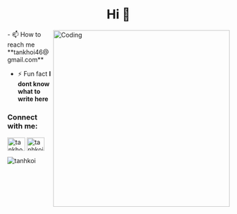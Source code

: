 <h1 align="center">Hi 👋 </h1>
<!-- <h3 align="center">A third-year student at HUTECH</h3> -->
<img align="right" alt="Coding" width="400" src="https://media4.giphy.com/media/ZxzzPzlimXj9k1M262/giphy.gif">
- 📫 How to reach me **tankhoi46@gmail.com**

- ⚡ Fun fact **I dont know what to write here**

<h3 align="left">Connect with me:</h3>
<p align="left">
<a href="https://fb.com/tankhoi.ntk" target="blank"><img align="center" src="https://raw.githubusercontent.com/rahuldkjain/github-profile-readme-generator/master/src/images/icons/Social/facebook.svg" alt="tankhoi.ntk" height="30" width="40" /></a>
<a href="https://instagram.com/tanhkoi.img" target="blank"><img align="center" src="https://raw.githubusercontent.com/rahuldkjain/github-profile-readme-generator/master/src/images/icons/Social/instagram.svg" alt="tanhkoi.img" height="30" width="40" /></a>
</p>

<p><img align="left" src="https://github-readme-stats.vercel.app/api/top-langs?username=tanhkoi&show_icons=true&locale=en&layout=compact" alt="tanhkoi" /></p>

